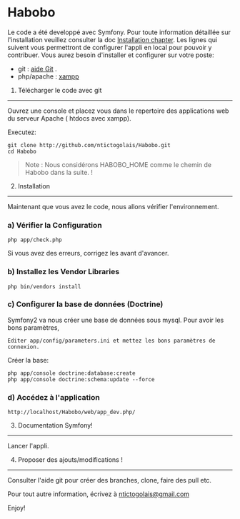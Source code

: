 Habobo 
========================
Le code a été developpé avec Symfony. Pour toute information détaillée sur l'installation veuillez consulter la doc 
[Installation chapter](http://symfony.com/doc/current/book/installation.html).
Les lignes qui suivent vous permettront de configurer l'appli en local pour pouvoir y contribuer.
Vous aurez besoin d'installer et configurer sur votre poste:

   * git : [aide Git](http://help.github.com/) .
   * php/apache : [xampp](http://www.apachefriends.org/fr/xampp-windows.html)
 
1) Télécharger le code avec git  
--------------------------------

Ouvrez une console et placez vous dans le repertoire des applications web du serveur Apache ( htdocs avec xampp).

Executez:

    git clone http://github.com/ntictogolais/Habobo.git    
    cd Habobo    

> Note : Nous considérons HABOBO_HOME comme le chemin de Habobo dans la suite. !

2) Installation
---------------

Maintenant que vous avez le code, nous allons vérifier l'environnement.
### a) Vérifier la Configuration
    php app/check.php

Si vous avez des erreurs, corrigez les avant d'avancer.

### b) Installez les Vendor Libraries

    php bin/vendors install

### c) Configurer la base de données (Doctrine)

Symfony2 va nous créer une base de données sous mysql.
Pour avoir les bons paramètres,

    Editer app/config/parameters.ini et mettez les bons paramètres de connexion.

Créer la base:
    
    php app/console doctrine:database:create
    php app/console doctrine:schema:update --force

### d) Accédez à l'application 

    http://localhost/Habobo/web/app_dev.php/
    
 

3) Documentation Symfony!
-------------------------
Lancer l'appli.


4) Proposer des ajouts/modifications !
--------------------------------------
Consulter l'aide git pour créer des branches, clone, faire des pull etc.

Pour tout autre information, écrivez à ntictogolais@gmail.com

Enjoy!
